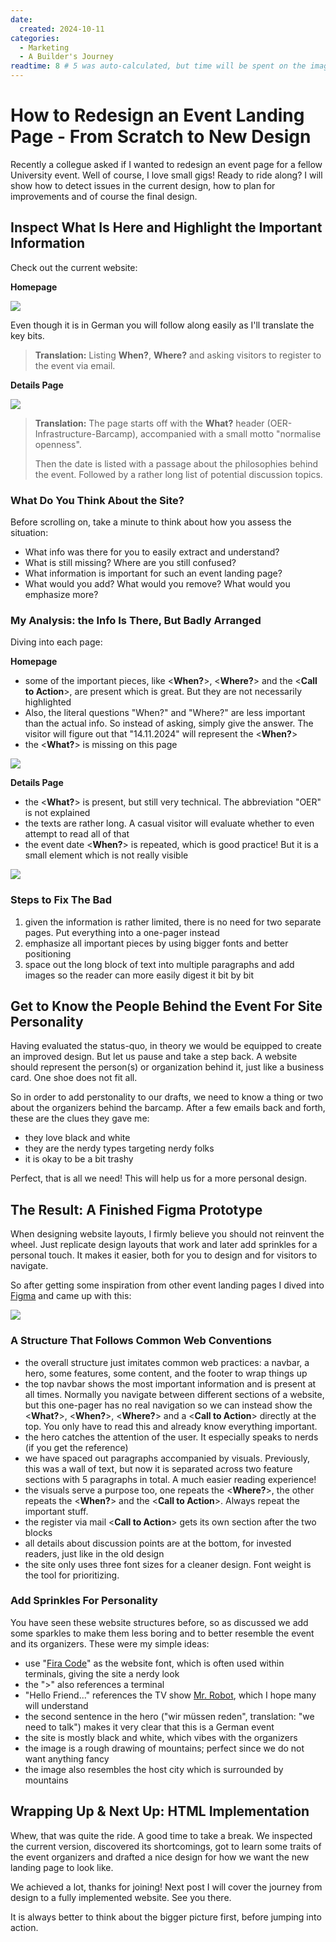 ```yaml
---
date: 
  created: 2024-10-11
categories:
  - Marketing
  - A Builder's Journey
readtime: 8 # 5 was auto-calculated, but time will be spent on the images filled with text and content too
---
```


# How to Redesign an Event Landing Page - From Scratch to New Design

Recently a collegue asked if I wanted to redesign an event page for a fellow University event. Well of course, I love small gigs! Ready to ride along? I will show how to detect issues in the current design, how to plan for improvements and of course the final design.

<!-- more -->

## Inspect What Is Here and Highlight the Important Information

Check out the current website: 

**Homepage**

![](/assets/img/posts/event-page-redesign/barcamp3-old-home.png)

Even though it is in German you will follow along easily as I'll translate the key bits.

> **Translation:** Listing **When?**, **Where?** and asking visitors to register to the event via email.


**Details Page**

![](/assets/img/posts/event-page-redesign/barcamp3-old-info.png)

> **Translation:** The page starts off with the **What?** header (OER-Infrastructure-Barcamp), accompanied with a small motto "normalise openness".
>
> Then the date is listed with a passage about the philosophies behind the event. Followed by a rather long list of potential discussion topics.

### What Do You Think About the Site?

Before scrolling on, take a minute to think about how you assess the situation:

- What info was there for you to easily extract and understand?
- What is still missing? Where are you still confused?
- What information is important for such an event landing page?
- What would you add? What would you remove? What would you emphasize more?

### My Analysis: the Info Is There, But Badly Arranged

Diving into each page:

**Homepage**

- some of the important pieces, like <**When?**>, <**Where?**> and the <**Call to Action**>, are present which is great. But they are not necessarily highlighted
- Also, the literal questions "When?" and "Where?" are less important than the actual info. So instead of asking, simply give the answer. The visitor will figure out that "14.11.2024" will represent the <**When?**>
- the <**What?**> is missing on this page

![](/assets/img/posts/event-page-redesign/barcamp3-old-home-highlighted.png)


**Details Page**

- the <**What?**> is present, but still very technical. The abbreviation "OER" is not explained
- the texts are rather long. A casual visitor will evaluate whether to even attempt to read all of that
- the event date <**When?**> is repeated, which is good practice! But it is a small element which is not really visible

![](/assets/img/posts/event-page-redesign/barcamp3-old-info-highlighted.png)

### Steps to Fix The Bad

1. given the information is rather limited, there is no need for two separate pages. Put everything into a one-pager instead
2. emphasize all important pieces by using bigger fonts and better positioning
3. space out the long block of text into multiple paragraphs and add images so the reader can more easily digest it bit by bit

## Get to Know the People Behind the Event For Site Personality

Having evaluated the status-quo, in theory we would be equipped to create an improved design. But let us pause and take a step back. A website should represent the person(s) or organization behind it, just like a business card. One shoe does not fit all.

So in order to add perstonality to our drafts, we need to know a thing or two about the organizers behind the barcamp. After a few emails back and forth, these are the clues they gave me:

- they love black and white
- they are the nerdy types targeting nerdy folks
- it is okay to be a bit trashy

Perfect, that is all we need! This will help us for a more personal design.

## The Result: A Finished Figma Prototype

When designing website layouts, I firmly believe you should not reinvent the wheel. Just replicate design layouts that work and later add sprinkles for a personal touch. It makes it easier, both for you to design and for visitors to navigate.

So after getting some inspiration from other event landing pages I dived into [Figma](https://www.figma.com/) and came up with this:

![](/assets/img/posts/event-page-redesign/barcamp3-figma-prototype.png)

### A Structure That Follows Common Web Conventions

- the overall structure just imitates common web practices: a navbar, a hero, some features, some content, and the footer to wrap things up
- the top navbar shows the most important information and is present at all times. Normally you navigate between different sections of a website, but this one-pager has no real navigation so we can instead show the <**What?**>, <**When?**>, <**Where?**> and a <**Call to Action**> directly at the top. You only have to read this and already know everything important.
- the hero catches the attention of the user. It especially speaks to nerds (if you get the reference)
- we have spaced out paragraphs accompanied by visuals. Previously, this was a wall of text, but now it is separated across two feature sections with 5 paragraphs in total. A much easier reading experience!
- the visuals serve a purpose too, one repeats the <**Where?**>, the other repeats the  <**When?**> and the <**Call to Action**>. Always repeat the important stuff.
- the register via mail <**Call to Action**> gets its own section after the two blocks
- all details about discussion points are at the bottom, for invested readers, just like in the old design
- the site only uses three font sizes for a cleaner design. Font weight is the tool for prioritizing.

### Add Sprinkles For Personality

You have seen these website structures before, so as discussed we add some sparkles to make them less boring and to better resemble the event and its organizers. These were my simple ideas:

- use "[Fira Code](https://fonts.google.com/specimen/Fira+Code/license)" as the website font, which is often used within terminals, giving the site a nerdy look
- the ">" also references a terminal
- "Hello Friend..." references the TV show [Mr. Robot](https://en.wikipedia.org/wiki/Mr._Robot), which I hope many will understand
- the second sentence in the hero ("wir müssen reden", translation: "we need to talk") makes it very clear that this is a German event
- the site is mostly black and white, which vibes with the organizers
- the image is a rough drawing of mountains; perfect since we do not want anything fancy
- the image also resembles the host city which is surrounded by mountains

## Wrapping Up & Next Up: HTML Implementation

Whew, that was quite the ride. A good time to take a break. We inspected the current version, discovered its shortcomings, got to learn some traits of the event organizers and drafted a nice design for how we want the new landing page to look like.

We achieved a lot, thanks for joining! Next post I will cover the journey from design to a fully implemented website. See you there.

<div class="goodie">
  It is always better to think about the bigger picture first, before jumping into action.
</div>